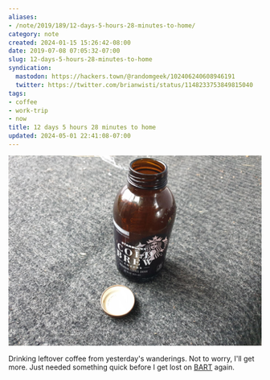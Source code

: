 ```yaml
---
aliases:
- /note/2019/189/12-days-5-hours-28-minutes-to-home/
category: note
created: 2024-01-15 15:26:42-08:00
date: 2019-07-08 07:05:32-07:00
slug: 12-days-5-hours-28-minutes-to-home
syndication:
  mastodon: https://hackers.town/@randomgeek/102406240608946191
  twitter: https://twitter.com/brianwisti/status/1148233753849815040
tags:
- coffee
- work-trip
- now
title: 12 days 5 hours 28 minutes to home
updated: 2024-05-01 22:41:08-07:00
---
```


![attachments/img/2019/cover-2019-07-08.jpg](../../../attachments/img/2019/cover-2019-07-08.jpg)

Drinking leftover coffee from yesterday's wanderings. Not to worry, I'll get more. Just needed something quick before I get lost on [BART](https://www.bart.gov/) again.